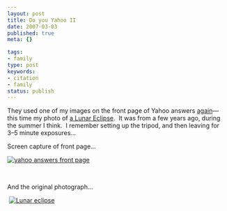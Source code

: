 ```yaml
---
layout: post
title: Do you Yahoo II
date: 2007-03-03
published: true
meta: {}

tags:
- family
type: post
keywords:
- citation
- family
status: publish
---
```



They used one of my images on the front page of Yahoo answers [again](http://blog-family.andyeick.com/2007/02/23/Do+You+Yahoo.aspx)— this time my photo of [a Lunar Eclipse](http://www.flickr.com/photos/andreweick/175246253/).  It was from a few years ago, during the summer I think.  I remember setting up the tripod, and then leaving for 3–5 minute exposures…



Screen capture of front page…



[![yahoo answers front page](http://media.eick.us/2011/05/408294306_ff0a978c8b_m.jpg)](http://www.flickr.com/photos/andreweick/408294306/ "Photo Sharing")



 



And the original photograph…



 [![Lunar eclipse](http://media.eick.us/2011/05/175246253_d04bdc95b3_m.jpg)](http://www.flickr.com/photos/andreweick/175246253/ "Photo Sharing")

